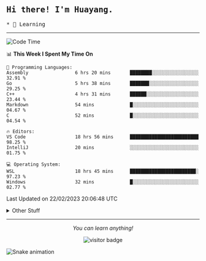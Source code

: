 <h2>
    <samp>Hi there! I'm Huayang.</samp>
</h2>
<p>
    <samp>
        * 🧐 Learning
    </samp>
</p>



<hr>


<!--START_SECTION:waka-->
![Code Time](http://img.shields.io/badge/Code%20Time-448%20hrs%2035%20mins-blue)

📊 **This Week I Spent My Time On** 

```text
💬 Programming Languages: 
Assembly                 6 hrs 20 mins       ████████░░░░░░░░░░░░░░░░░   32.91 % 
Go                       5 hrs 38 mins       ███████░░░░░░░░░░░░░░░░░░   29.25 % 
C++                      4 hrs 31 mins       ██████░░░░░░░░░░░░░░░░░░░   23.44 % 
Markdown                 54 mins             █░░░░░░░░░░░░░░░░░░░░░░░░   04.67 % 
C                        52 mins             █░░░░░░░░░░░░░░░░░░░░░░░░   04.54 % 

🔥 Editors: 
VS Code                  18 hrs 56 mins      █████████████████████████   98.25 % 
IntelliJ                 20 mins             ░░░░░░░░░░░░░░░░░░░░░░░░░   01.75 % 

💻 Operating System: 
WSL                      18 hrs 45 mins      ████████████████████████░   97.23 % 
Windows                  32 mins             █░░░░░░░░░░░░░░░░░░░░░░░░   02.77 % 
```


 Last Updated on 22/02/2023 20:06:48 UTC
<!--END_SECTION:waka-->


<details>
  <summary>Other Stuff</summary>
  <br />
<!--   
  <p align="left">
    <img height="180em" src="https://github-readme-streak-stats.herokuapp.com/?user=GuillaumeFalourd" />
    
  </p> -->

  * 🏆 Some GitHub statistical reports:
  
  <img width="100%" src="https://github-profile-trophy.vercel.app/?username=xmchxup&column=7">
  <p align="left">  
    <img height="180em" src="https://github-readme-stats.vercel.app/api?username=xmchxup&hide_border=true&show_icons=true&include_all_commits=true&bg_color=0,EC6C6C,FFD479,FFFC79,73FA79&theme=graywhite&locale=en" />
    <img height="180em" src="https://github-readme-stats.vercel.app/api/top-langs/?username=xmchxup&hide=css,scss,html&langs_count=8&hide_border=true&layout=compact&bg_color=0,73FA79,73FDFF,D783FF&theme=graywhite&locale=en" />
  </p>
  
  <img width="100%" src="https://github-profile-summary-cards.vercel.app/api/cards/profile-details?username=xmchxup&theme=github" />
 
</a>
</details>
<hr>
<p align="center">
    <i>You can learn anything!</i>
    <p align="center">
        <img src="https://visitor-badge.laobi.icu/badge?page_id=xmchxup" alt="visitor badge"/>       
    </p>
</p>

![Snake animation](https://github.com/XmchxUp/XmchxUp/blob/output/github-contribution-grid-snake.gif)


